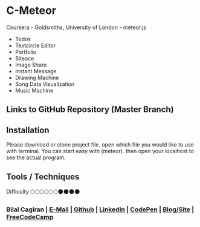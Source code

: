 # C-Meteor
Coursera - Goldsmiths, University of London - meteor.js 

- Todos
- Textcircle Editor
- Portfolio
- Siteace
- Image Share
- Instant Message
- Drawing Machine
- Song Data Visualization
- Music Machine

## Links to GitHub Repository (Master Branch)


## Installation
Please download or clone project file. open which file you would like to use with terminal. You can start easy with (meteor). then open your localhost to see the actual program.

## Tools / Techniques


Difficulty :full_moon::full_moon::full_moon::full_moon::full_moon::full_moon::new_moon::new_moon::new_moon::new_moon:

### Bilal Cagiran  | [E-Mail](mailto:bcagiran@hotmail.com) | [Github](https://github.com/extwiii/) | [LinkedIn](https://linkedin.com/in/bilalcagiran) | [CodePen](http://codepen.io/extwiii/) | [Blog/Site](http://bilalcagiran.com) | [FreeCodeCamp](https://www.freecodecamp.com/extwiii) 


